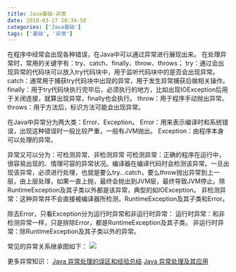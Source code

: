 ```yaml
---
title: Java基础-异常
date: 2018-03-27 20:34:58
categories: ['Java基础']
tags: ['基础', '异常']
---
```


在程序中经常会出现各种错误，在Java中可以通过异常进行展现出来。
在处理异常时，常用的关键字有：try、catch、finally、throw、throws；
try：通过会出现异常的代码块可以放入try代码块中，用于监听代码块中的是否会出现异常。
catch：通常用于捕获try代码块中出现的异常，用于发生异常捕获后做相关操作。
finally：用于try代码块执行完毕后，必须执行的地方，比如出现IOException后用于关闭连接，就算出现异常，finally也会执行。
throw：用于程序手动抛出异常。
throws：用于方法后，标识方法可能会出现异常。

在Java中异常分为两大类：Error、Exception。
Error：用来表示编译时和系统错误，出现这种错误时一般比较严重，一般有JVM抛出。
Exception：由程序本身可以处理的异常。

异常又可以分为：可检测异常、非检测异常
可检测异常：正确的程序在运行中，很容易出现的、情理可容的异常状况。编译器在编译代码时会检测该异常。一旦出现该异常，必须进行处理，也就是要么try...catch，要么throw抛出异常到上一层，由上层处理，如果一直上抛，最终会抛出到JVM层，最终导致JVM停止。除RuntimeException及其子类以外都是该异常，典型的如IOException。
非检测异常：这种异常并不会直接被编译器所检测，RuntimeException及其子类和Error。
<!-- more -->
除去Error，只看Exception分为运行时异常和非运行时异常：
运行时异常：和非检测异常一样，只是排除Error，都是RuntimeException及其子类。
非运行时异常：除RuntimeException及其子类以外的异常。

常见的异常关系继承图如下：
![](http://otxnth5wx.bkt.clouddn.com/20180328异常继承关系图.jpg)

更多异常知识：
[Java 异常处理的误区和经验总结](https://www.ibm.com/developerworks/cn/java/j-lo-exception-misdirection/)
[Java 异常处理及其应用](https://www.ibm.com/developerworks/cn/java/j-lo-exception/index.html)

